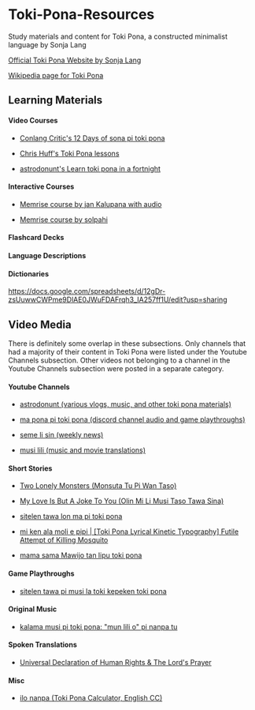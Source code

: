 # Toki-Pona-Resources
Study materials and content for Toki Pona, a constructed minimalist language by Sonja Lang

[Official Toki Pona Website by Sonja Lang](http://tokipona.org/)

[Wikipedia page for Toki Pona](https://en.wikipedia.org/wiki/Toki_Pona)


## Learning Materials

#### Video Courses
* [Conlang Critic's 12 Days of sona pi toki pona](https://www.youtube.com/watch?v=4L-dvvng4Zc&t=0s&index=2&list=PLuYLhuXt4HrQIv3xnDxZqRaLfmxB2U5rJ)

* [Chris Huff's Toki Pona lessons](https://www.youtube.com/watch?v=pl_jeMu9-ko&list=PLiCcKStkwRigiokZ17jO2mvX-1hKi3CKy)

* [astrodonunt's Learn toki pona in a fortnight](https://www.youtube.com/watch?v=qzWrG9iM9ac&list=PLOedATW-HKZO9BYoXRiHkX_SWi7VKsCKB)

#### Interactive Courses
* [Memrise course by jan Kalupana with audio](https://www.memrise.com/course/352694/speak-toki-pona-with-audio/)

* [Memrise course by solpahi](https://www.memrise.com/course/39856/toki-pona-complete/)

#### Flashcard Decks

#### Language Descriptions

#### Dictionaries
https://docs.google.com/spreadsheets/d/12gDr-zsUuwwCWPme9DlAE0JWuFDAFrqh3_IA257ff1U/edit?usp=sharing

## Video Media
There is definitely some overlap in these subsections. Only channels that had a majority of their content in Toki Pona were listed under the Youtube Channels subsection. Other videos not belonging to a channel in the Youtube Channels subsection were posted in a separate category.

#### Youtube Channels
* [astrodonunt (various vlogs, music, and other toki pona materials)](https://www.youtube.com/user/astrodonunt/feed)

* [ma pona pi toki pona (discord channel audio and game playthroughs)](https://www.youtube.com/channel/UCQTppoxw6lJTtvr9ZRIjmgg/videos)

* [seme li sin (weekly news)](https://www.youtube.com/channel/UCeYvnQaDborjVDabn6qNAYQ)

* [musi lili (music and movie translations)](https://www.youtube.com/channel/UCO42VFlOyzxzi64INCBXfKQ/featured)

#### Short Stories
* [Two Lonely Monsters (Monsuta Tu Pi Wan Taso)](https://www.youtube.com/watch?v=Jnb5NMPFQpc)

* [My Love Is But A Joke To You (Olin Mi Li Musi Taso Tawa Sina)](https://www.youtube.com/watch?v=fllxf9S1Kt0&t=2s)

* [sitelen tawa lon ma pi toki pona](https://www.youtube.com/watch?v=srbYU1yhnyU)

* [mi ken ala moli e pipi | [Toki Pona Lyrical Kinetic Typography] Futile Attempt of Killing Mosquito](https://www.youtube.com/watch?v=4ful4o2VuaU)

* [mama sama Mawijo tan lipu toki pona](https://www.youtube.com/watch?v=Z9GwwL1k4S4&t=25s)

#### Game Playthroughs
* [sitelen tawa pi musi la toki kepeken toki pona](https://www.youtube.com/watch?v=HwEz09a9xAg&t=4s)

#### Original Music
* [kalama musi pi toki pona: "mun lili o" pi nanpa tu](https://www.youtube.com/watch?v=Jixno7Kbdls)

#### Spoken Translations
* [Universal Declaration of Human Rights & The Lord's Prayer](https://www.youtube.com/watch?v=rIY28wOZCJQ)

#### Misc
* [ilo nanpa (Toki Pona Calculator, English CC)](https://www.youtube.com/watch?v=NgWCLg4H_4U)





